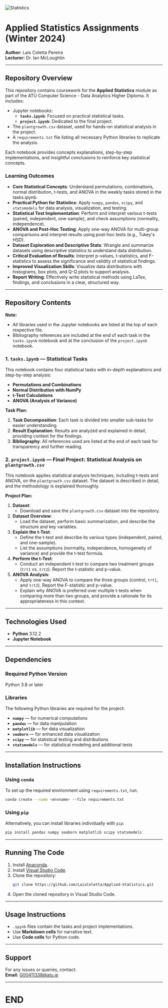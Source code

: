 ![Statistics](https://www.afponline.org/images/default-source/default-album/tips-for-using-statistics-well-_header-(750-250-px).png?sfvrsn=85e9136b_1)

# Applied Statistics Assignments (Winter 2024)  
**Author:** Lais Coletta Pereira  
**Lecturer:** Dr. Ian McLoughlin  

---

## Repository Overview  
This repository contains coursework for the **Applied Statistics** module as part of the ATU Computer Science - Data Analytics Higher Diploma. It includes:

- Jupyter notebooks:  
  - **`tasks.ipynb`**: Focused on practical statistical tasks.  
  - **`project.ipynb`**: Dedicated to the final project.  
- The `plantgrowth.csv` dataset, used for hands-on statistical analysis in the project.  
- A `requirements.txt` file listing all necessary Python libraries to replicate the analysis.

Each notebook provides concepts explanations, step-by-step implementations, and insightful conclusions to reinforce key statistical concepts.

### Learning Outcomes
- **Core Statistical Concepts**: Understand permutations, combinations, normal distribution, t-tests, and ANOVA in the weekly tasks stored in the tasks.ipynb.
- **Practical Python for Statistics**: Apply `numpy`, `pandas`, `scipy`, and `statsmodels` for data analysis, visualization, and testing.
- **Statistical Test Implementation**: Perform and interpret various t-tests (paired, independent, one-sample), and check assumptions (normality, independence).
- **ANOVA and Post-Hoc Testing**: Apply one-way ANOVA for multi-group comparisons and interpret results using post-hoc tests (e.g., Tukey's HSD).
- **Dataset Exploration and Descriptive Stats**: Wrangle and summarize datasets using descriptive statistics to understand data distribution.
- **Critical Evaluation of Results**: Interpret p-values, t-statistics, and F-statistics to assess the significance and validity of statistical findings.
- **Improved Visualization Skills**: Visualize data distributions with histograms, box plots, and Q-Q plots to support analysis.
- **Report Writing**: Effectively write statistical methods using LaTex, findings, and conclusions in a clear, structured way.


---
## Repository Contents

**Note:**  
- All libraries used in the Jupyter notebooks are listed at the top of each respective file.  
- Bibliography references are included at the end of each task in the `tasks.ipynb` notebook and at the conclusion of the `project.ipynb` notebook.

### 1. **`tasks.ipynb`** — Statistical Tasks  
This notebook contains four statistical tasks with in-depth explanations and step-by-step analysis:  

- **Permutations and Combinations**  
- **Normal Distribution with NumPy**  
- **t-Test Calculations**  
- **ANOVA (Analysis of Variance)**  

**Task Plan:**  
1. **Task Decomposition**: Each task is divided into smaller sub-tasks for easier understanding.  
2. **Result Explanation**: Results are analyzed and explained in detail, providing context for the findings.  
3. **Bibliography**: All references used are listed at the end of each task for transparency and further reading.

### 2. **`project.ipynb`** — Final Project: Statistical Analysis on `plantgrowth.csv`  
This notebook applies statistical analysis techniques, including t-tests and ANOVA, on the `plantgrowth.csv` dataset. The dataset is described in detail, and the methodology is explained thoroughly.  

**Project Plan:**  
1. **Dataset**:  
   - Download and save the `plantgrowth.csv` dataset into the repository.  
2. **Dataset Overview**:  
   - Load the dataset, perform basic summarization, and describe the structure and key variables.  
3. **Explain the t-Test**:  
   - Define the t-test and describe its various types (independent, paired, and one-sample).  
   - List the assumptions (normality, independence, homogeneity of variance) and provide the t-test formula.  
4. **Perform the t-Test**:  
   - Conduct an independent t-test to compare two treatment groups (`trt1` vs. `trt2`). Report the t-statistic and p-value.  
5. **ANOVA Analysis**:  
   - Apply one-way ANOVA to compare the three groups (control, `trt1`, and `trt2`). Report the F-statistic and p-value.  
   - Explain why ANOVA is preferred over multiple t-tests when comparing more than two groups, and provide a rationale for its appropriateness in this context.


---

## Technologies Used  
- **Python** 3.12.2  
- **Jupyter Notebook**  

---

## Dependencies  

### Required Python Version  
Python 3.8 or later  

### Libraries  
The following Python libraries are required for the project:  
- **`numpy`** — for numerical computations  
- **`pandas`** — for data manipulation  
- **`matplotlib`** — for data visualization  
- **`seaborn`** — for enhanced data visualization  
- **`scipy`** — for statistical testing and distributions  
- **`statsmodels`** — for statistical modeling and additional tests  

---

## Installation Instructions  

### Using `conda`  
To set up the required environment using `requirements.txt`, run:  
```bash
conda create --name <envname> --file requirements.txt
```

### Using `pip`  
Alternatively, you can install libraries individually with `pip`:  
```bash
pip install pandas numpy seaborn matplotlib scipy statsmodels
```

---

## Running The Code

1. Install [Anaconda](https://www.anaconda.com/download).  
2. Install [Visual Studio Code](https://code.visualstudio.com/).  
3. Clone the repository:  
   ```bash
   git clone https://github.com/LaisColetta/Applied-Statistics.git
   ```  
4. Open the cloned repository in Visual Studio Code.

---

## Usage Instructions

- `.ipynb` files contain the tasks and project implementations.
- Use **Markdown cells** for narrative text.
- Use **Code cells** for Python code.

---

## Support

For any issues or queries, contact:  
**Email:** G00411338@atu.ie

---
# END
